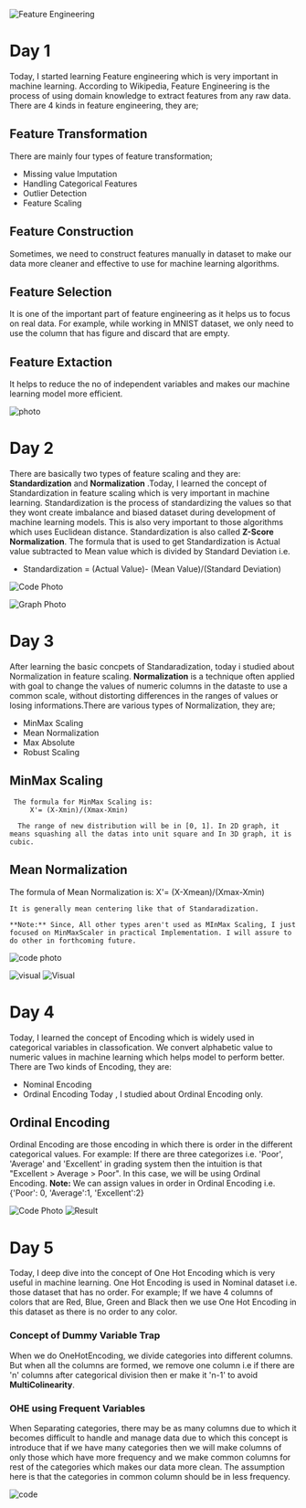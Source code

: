 ![Feature Engineering](<feature engineering.png>)

# Day 1
  Today, I started learning Feature engineering which is very important in machine learning. According to Wikipedia, Feature Engineering is the process of using domain knowledge to extract features from any raw data.
  There are 4 kinds in feature engineering, they are;

## Feature Transformation
   There are mainly four types of feature transformation;
- Missing value Imputation
- Handling Categorical Features
- Outlier Detection
- Feature Scaling

## Feature Construction
   Sometimes, we need to construct features manually in dataset to make our data more cleaner and effective to use for machine learning algorithms.

## Feature Selection 
   It is one of the important part of feature engineering as it helps us to focus on real data. For example, while working in MNIST dataset, we only need to use the column that has figure and discard that are empty.

## Feature Extaction
   It helps to reduce the no of independent variables and makes our machine learning model more efficient.
   
![photo](F_Engineering.png)


# Day 2
  There are basically two types of feature scaling and they are: **Standardization** and **Normalization** .Today, I learned the concept of Standardization in feature scaling which is very important in machine learning. Standardization is the process of standardizing the values so that they wont create imbalance and biased dataset during development of machine learning models. This is also very important to those algorithms which uses Euclidean distance. Standardization is also called **Z-Score Normalization**.
   The formula that is used to get Standardization is Actual value subtracted to Mean value which is divided by Standard Deviation i.e.
  
   - Standardization = (Actual Value)- (Mean Value)/(Standard Deviation)

   ![Code Photo](Standardization_code_png.png) 
   
   ![Graph Photo](StandardizedGraph-1.png)


# Day 3
  After learning the basic concpets of Standaradization, today i studied about Normalization in feature scaling. **Normalization** is a technique often applied with goal to change the values of numeric columns in the dataste to use a common scale, without distorting differences in the ranges of values or losing informations.There are various types of Normalization, they are;
  - MinMax Scaling
  - Mean Normalization
  - Max Absolute 
  - Robust Scaling

  ## MinMax Scaling 
     The formula for MinMax Scaling is:
         X'= (X-Xmin)/(Xmax-Xmin)
         
      The range of new distribution will be in [0, 1]. In 2D graph, it means squashing all the datas into unit square and In 3D graph, it is cubic.

  ## Mean Normalization
   The formula of Mean Normalization is:
     X'= (X-Xmean)/(Xmax-Xmin)

    It is generally mean centering like that of Standaradization.

    **Note:** Since, All other types aren't used as MInMax Scaling, I just focused on MinMaxScaler in practical Implementation. I will assure to do other in forthcoming future.

![code photo](Code_Snippet.png) 

![visual](MinMax_Matplot.png) ![Visual](MinMax_Seaborn.png)

# Day 4
Today, I learned the concept of Encoding which is widely used in categorical variables in classofication. We convert alphabetic value to numeric values in machine learning which helps model to perform better. There are Two kinds of Encoding, they are:
- Nominal Encoding
- Ordinal Encoding
 Today , I studied about Ordinal Encoding only. 
 ## Ordinal Encoding 
Ordinal Encoding are those encoding in which there is order in the different categorical values.
For example: If there are three categorizes i.e. 'Poor', 'Average' and 'Excellent' in grading system then the intuition is that "Excellent > Average > Poor". 
In this case, we will be using Ordinal Encoding.
**Note:** We can assign values in order in Ordinal Encoding i.e. {'Poor': 0, 'Average':1, 'Excellent':2}

![Code Photo](OrdinalEncodingPhoto-2-1-1.png)
![Result](NumericValue.png)

# Day 5
Today, I deep dive into the concept of One Hot Encoding which is very useful in machine learning. One Hot Encoding is used in Nominal dataset i.e. those dataset that has no order. For example; If we have 4 columns of colors that are Red, Blue, Green and Black then we use One Hot Encoding in this dataset as there is no order to any color. 

### Concept of Dummy Variable Trap
 When we do OneHotEncoding, we divide categories into different columns. But when all the columns are formed, we remove one column i.e if there are 'n' columns after categorical division then er make it 'n-1' to avoid **MultiColinearity**. 

### OHE using Frequent Variables
When Separating categories, there may be as many columns due to which it becomes difficult to handle and manage data due to which this concept is introduce that if we have many categories then we will make columns of only those which have more frequency and we make common columns for rest of the categories which makes our data more clean. The assumption here is that the categories in common column should be in less frequency.

![code](OHE_photo.png)